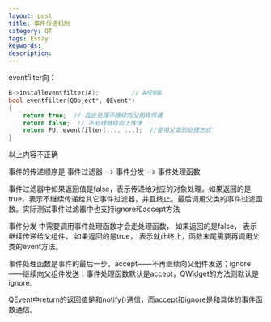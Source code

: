 ```yaml
---
layout: post
title: 事件传递机制
category: QT
tags: Essay
keywords: 
description: 
---
```


eventfilter向：

```cpp
B->installeventfilter(A);         // A控制B
bool eventfilter(QObject*, QEvent*)
{
	return true;  // 在此处理不继续向父组件传递
	return false;  // 不处理继续向上传递
	return FU::eventfilter(..., ...);  //使用父类的处理方式
}
```

以上内容不正确

事件的传递顺序是 事件过滤器 ——> 事件分发 ——> 事件处理函数

事件过滤器中如果返回值是false，表示传递给对应的对象处理。如果返回的是true，表示不继续传递给其它事件过滤器，并且终止。最后调用父类的事件过滤函数。实际测试事件过滤器中也支持ignore和accept方法

事件分发 中需要调用事件处理函数才会走处理函数， 如果返回的是false， 表示继续传递给父组件， 如果返回的是true， 表示就此终止，函数末尾需要再调用父类的event方法。

事件处理函数是事件的最后一步。accept——不再继续向父组件发送；ignore——继续向父组件发送；事件处理函数默认是accept，QWidget的方法则默认是ignore.

QEvent中return的返回值是和notify()通信，而accept和ignore是和具体的事件函数通信。
